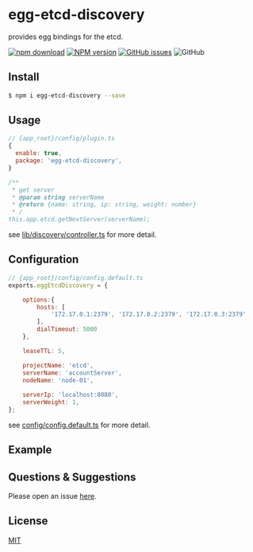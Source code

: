 # egg-etcd-discovery

provides egg bindings for the etcd.

[![npm download](https://img.shields.io/github/actions/workflow/status/uccu/egg-etcd-discovery/npm-publish.yml)](https://github.com/uccu/egg-etcd-discovery/actions/workflows/npm-publish.yml)
[![NPM version][npm-image]][npm-url]
[![GitHub issues](https://img.shields.io/github/issues/uccu/egg-etcd-discovery)](https://github.com/uccu/egg-etcd-discovery/issues)
![GitHub](https://img.shields.io/github/license/uccu/egg-etcd-discovery)

[npm-image]: https://img.shields.io/npm/v/egg-etcd-discovery.svg?style=flat-square
[npm-url]: https://npmjs.org/package/egg-etcd-discovery
[download-image]: https://img.shields.io/npm/dm/egg-etcd-discovery.svg?style=flat-square
[download-url]: https://npmjs.org/package/egg-etcd-discovery

## Install

```bash
$ npm i egg-etcd-discovery --save
```

## Usage

```js
// {app_root}/config/plugin.ts
{
  enable: true,
  package: 'egg-etcd-discovery',
}

/** 
 * get server
 * @param string serverName
 * @return {name: string, ip: string, weight: number}
 * /
this.app.etcd.getNextServer(serverName);

```

see [lib/discovery/controller.ts](lib/discovery/controller.ts) for more detail.

## Configuration

```js
// {app_root}/config/config.default.ts
exports.eggEtcdDiscovery = {

    options:{
        hosts: [
            '172.17.0.1:2379', '172.17.0.2:2379', '172.17.0.3:2379'
        ],
        dialTimeout: 5000
    },

    leaseTTL: 5,

    projectName: 'etcd',
    serverName: 'accountServer',
    nodeName: 'node-01',
    
    serverIp: 'localhost:8080',
    serverWeight: 1,
};
```

see [config/config.default.ts](config/config.default.ts) for more detail.

## Example

<!-- example here -->

## Questions & Suggestions

Please open an issue [here](https://github.com/uccu/egg-etcd-discovery/issues).

## License

[MIT](LICENSE)
